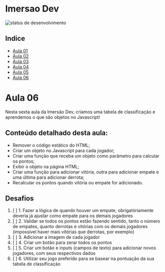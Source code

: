 # Imersao Dev
![status de desenvolvimento](http://img.shields.io/static/v1?label=STATUS&message=EM%20DESENVOLVIMENTO&color=GREEN&style=for-the-badge)

## Indice
* [Aula 01](https://github.com/LevoratoJoao/Imersao-Dev/tree/main/calculadoraMedia)
* [Aula 02](https://github.com/LevoratoJoao/Imersao-Dev/tree/main/conversorMoedas)
* [Aula 03](https://github.com/LevoratoJoao/Imersao-Dev/tree/main/mentalista)
* [Aula 04](https://github.com/LevoratoJoao/Imersao-Dev/tree/main/aluraFlix)
* [Aula 05](https://github.com/LevoratoJoao/Imersao-Dev/tree/main/yourTop)
* [Aula 06](https://github.com/LevoratoJoao/Imersao-Dev/tree/main/tabelaClassificacao)

# Aula 06
Nesta sexta aula da Imersão Dev, criamos uma tabela de classificação e aprendemos o que são objetos no Javascript!

##  Conteúdo detalhado desta aula:
* Remover o código estático do HTML;
* Criar um objeto no Javascript para cada jogador;
* Criar uma função que receba um objeto como parâmetro para calcular os pontos;
* Exibir o objeto na página HTML;
* Criar uma função para adicionar vitória, outra para adicionar empate e uma última para adicionar derrota;
* Recalcular os pontos quando vitória ou empate for adicionado.

## Desafios
1. [ ] 1. Fazer a lógica de quando houver um empate, obrigatóriamente deveria já ajustar como empate para os demais jogadores
2. [ ] 2. Validar se todos os pontos estão fazendo sentido, tanto o número de empates, quanto derrotas e vitórias com os demais jogadores (impossível haver mais vitórias que derrotas, por exemplo)
3. [ ] 3. Adicionar a imagem de cada jogador
4. [ ] 4. Criar um botão para zerar todos os pontos
5. [ ] 5. Criar um botão e inputs (campos de texto) para adicionar novos jogadores, com seus respectivos dados
6. [ ] 6. Utilizar seu jogo preferido para se basear na pontuação da sua tabela de classificação